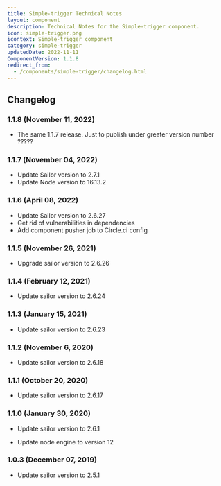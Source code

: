 ```yaml
---
title: Simple-trigger Technical Notes
layout: component
description: Technical Notes for the Simple-trigger component.
icon: simple-trigger.png
icontext: Simple-trigger component
category: simple-trigger
updatedDate: 2022-11-11
ComponentVersion: 1.1.8
redirect_from:
  - /components/simple-trigger/changelog.html
---
```


## Changelog

### 1.1.8 (November 11, 2022)

* The same 1.1.7 release. Just to publish under greater version number ?????

### 1.1.7 (November 04, 2022)

* Update Sailor version to 2.7.1
* Update Node version to 16.13.2

### 1.1.6 (April 08, 2022)

* Update Sailor version to 2.6.27
* Get rid of vulnerabilities in dependencies
* Add component pusher job to Circle.ci config

### 1.1.5 (November 26, 2021)

* Upgrade sailor version to 2.6.26

### 1.1.4 (February 12, 2021)

* Update sailor version to 2.6.24

### 1.1.3 (January 15, 2021)

* Update sailor version to 2.6.23

### 1.1.2 (November 6, 2020)

* Update sailor version to 2.6.18

### 1.1.1 (October 20, 2020)

* Update sailor version to 2.6.17

### 1.1.0 (January 30, 2020)

* Update sailor version to 2.6.1

* Update node engine to version 12

### 1.0.3 (December 07, 2019)

* Update sailor version to 2.5.1
